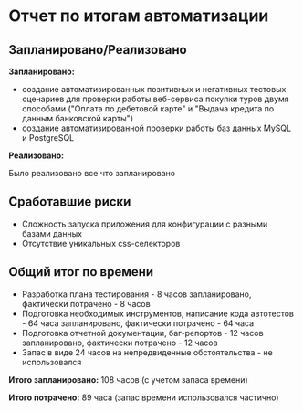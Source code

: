 # Отчет по итогам автоматизации
## Запланировано/Реализовано
**Запланировано:**
- создание автоматизированных позитивных и негативных тестовых сценариев для проверки работы веб-сервиса покупки туров двумя способами
("Оплата по дебетовой карте" и "Выдача кредита по данным банковской карты")
- создание автоматизированной проверки работы баз данных MySQL и PostgreSQL
  
**Реализовано:**

  Было реализовано все что запланировано
  ## Сработавшие риски
  - Cложность запуска приложения для конфигурации с разными базами данных
  - Отсутствие уникальных css-селекторов
## Общий итог по времени
- Разработка плана тестирования - 8 часов запланировано, фактически потрачено - 8 часов
- Подготовка необходимых инструментов, написание кода автотестов - 64 часа запланировано, фактически потрачено - 64 часа
- Подготовка отчетной документации, баг-репортов - 12 часов запланировано, фактически потрачено - 12 часов
- Запас в виде 24 часов на непредвиденные обстоятельства - не использовался
  
**Итого запланировано:** 108 часов (с учетом запаса времени)

**Итого потрачено:** 89 часа (запас времени использовался частично)

